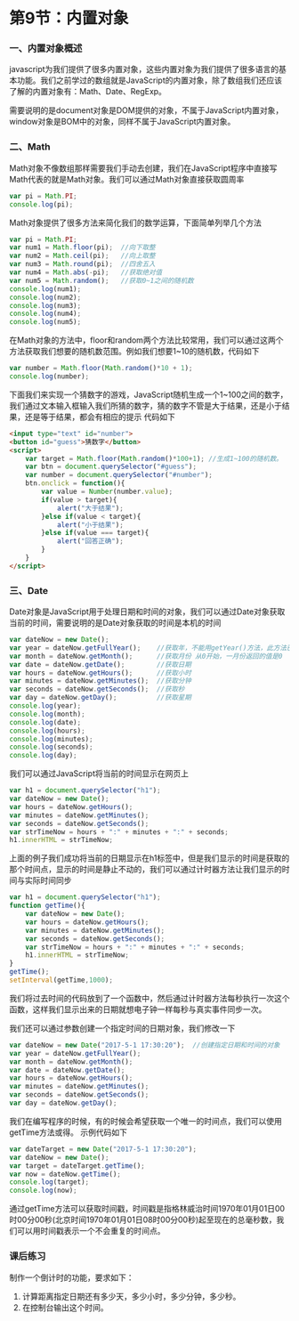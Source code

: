 # 第9节：内置对象

### 一、内置对象概述
javascript为我们提供了很多内置对象，这些内置对象为我们提供了很多语言的基本功能。我们之前学过的数组就是JavaScript的内置对象，除了数组我们还应该了解的内置对象有：Math、Date、RegExp。

需要说明的是document对象是DOM提供的对象，不属于JavaScript内置对象，window对象是BOM中的对象，同样不属于JavaScript内置对象。

### 二、Math
Math对象不像数组那样需要我们手动去创建，我们在JavaScript程序中直接写Math代表的就是Math对象。我们可以通过Math对象直接获取圆周率

``` js
var pi = Math.PI;
console.log(pi);
```
Math对象提供了很多方法来简化我们的数学运算，下面简单列举几个方法

``` js
var pi = Math.PI;   
var num1 = Math.floor(pi);  //向下取整
var num2 = Math.ceil(pi);   //向上取整
var num3 = Math.round(pi);  //四舍五入
var num4 = Math.abs(-pi);   //获取绝对值
var num5 = Math.random();   //获取0~1之间的随机数
console.log(num1);
console.log(num2);
console.log(num3);
console.log(num4);
console.log(num5);
```
在Math对象的方法中，floor和random两个方法比较常用，我们可以通过这两个方法获取我们想要的随机数范围。例如我们想要1~10的随机数，代码如下
``` js
var number = Math.floor(Math.random()*10 + 1);
console.log(number);
```

下面我们来实现一个猜数字的游戏，JavaScript随机生成一个1~100之间的数字，我们通过文本输入框输入我们所猜的数字，猜的数字不管是大于结果，还是小于结果，还是等于结果，都会有相应的提示
代码如下

``` html
<input type="text" id="number">
<button id="guess">猜数字</button>
<script>
    var target = Math.floor(Math.random()*100+1); //生成1~100的随机数。
    var btn = document.querySelector("#guess");
    var number = document.querySelector("#number");
    btn.onclick = function(){
        var value = Number(number.value);
        if(value > target){
            alert("大于结果");
        }else if(value < target){
            alert("小于结果");
        }else if(value === target){
            alert("回答正确");
        }
    }
</script>
```

### 三、Date
Date对象是JavaScript用于处理日期和时间的对象，我们可以通过Date对象获取当前的时间，需要说明的是Date对象获取的时间是本机的时间
``` js
var dateNow = new Date();
var year = dateNow.getFullYear();    //获取年，不能用getYear()方法，此方法已经被废弃
var month = dateNow.getMonth();      //获取月份 从0开始，一月份返回的值是0
var date = dateNow.getDate();        //获取日期
var hours = dateNow.getHours();      //获取小时
var minutes = dateNow.getMinutes();  //获取分钟
var seconds = dateNow.getSeconds();  //获取秒
var day = dateNow.getDay();          //获取星期
console.log(year);
console.log(month);
console.log(date);
console.log(hours);
console.log(minutes);
console.log(seconds);
console.log(day);
```
我们可以通过JavaScript将当前的时间显示在网页上
``` js
var h1 = document.querySelector("h1");
var dateNow = new Date();
var hours = dateNow.getHours();      
var minutes = dateNow.getMinutes();  
var seconds = dateNow.getSeconds(); 
var strTimeNow = hours + ":" + minutes + ":" + seconds;
h1.innerHTML = strTimeNow;
```
上面的例子我们成功将当前的日期显示在h1标签中，但是我们显示的时间是获取的那个时间点，显示的时间是静止不动的，我们可以通过计时器方法让我们显示的时间与实际时间同步

``` js
var h1 = document.querySelector("h1");
function getTime(){     
    var dateNow = new Date();
    var hours = dateNow.getHours();      
    var minutes = dateNow.getMinutes();  
    var seconds = dateNow.getSeconds(); 
    var strTimeNow = hours + ":" + minutes + ":" + seconds;
    h1.innerHTML = strTimeNow;
}
getTime();
setInterval(getTime,1000);
```
我们将过去时间的代码放到了一个函数中，然后通过计时器方法每秒执行一次这个函数，这样我们显示出来的日期就想电子钟一样每秒与真实事件同步一次。

我们还可以通过参数创建一个指定时间的日期对象，我们修改一下
``` js
var dateNow = new Date("2017-5-1 17:30:20");  //创建指定日期和时间的对象
var year = dateNow.getFullYear();   
var month = dateNow.getMonth();     
var date = dateNow.getDate();       
var hours = dateNow.getHours();      
var minutes = dateNow.getMinutes(); 
var seconds = dateNow.getSeconds(); 
var day = dateNow.getDay();
```

我们在编写程序的时候，有的时候会希望获取一个唯一的时间点，我们可以使用getTime方法或得。
示例代码如下

``` js
var dateTarget = new Date("2017-5-1 17:30:20");
var dateNow = new Date();
var target = dateTarget.getTime();
var now = dateNow.getTime();
console.log(target);
console.log(now);
```
通过getTime方法可以获取时间戳，时间戳是指格林威治时间1970年01月01日00时00分00秒(北京时间1970年01月01日08时00分00秒)起至现在的总毫秒数，我们可以用时间戳表示一个不会重复的时间点。

### 课后练习

制作一个倒计时的功能，要求如下：

1. 计算距离指定日期还有多少天，多少小时，多少分钟，多少秒。
2. 在控制台输出这个时间。
